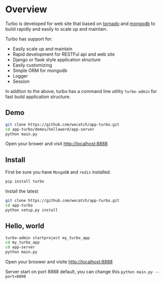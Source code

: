 # Overview

Turbo is developed for web site that based on [tornado](http://tornado.readthedocs.org/en/stable/) and [mongodb](https://www.mongodb.org/) to build rapidly and easily to scale up and maintain.


Turbo has support for:

- Easily scale up and maintain
- Rapid development for RESTFul api and web site
- Django or flask style application structure
- Easily customizing
- Simple ORM for mongodb
- Logger
- Session

In addtion to the above, turbo has a command line utility `turbo-admin` for fast build application structure.


## Demo


```sh
git clone https://github.com/wecatch/app-turbo.git
cd app-turbo/demos/helloword/app-server
python main.py
```

Open your brower and visit [http://localhost:8888](http://localhost:8888)


## Install

First be sure you have `MongoDB` and `redis` installed.


```sh
pip install turbo
```

Install the latest

```sh
git clone https://github.com/wecatch/app-turbo.git
cd app-turbo
python setup.py install
```

## Hello, world


```bash
turbo-admin startproject my_turbo_app
cd my_turbo_app
cd app-server
python main.py
```

Open your broswer and visite [http://localhost:8888](http://localhost:8888)

Server start on port 8888 default, you can change this `python main.py --port=8890`
